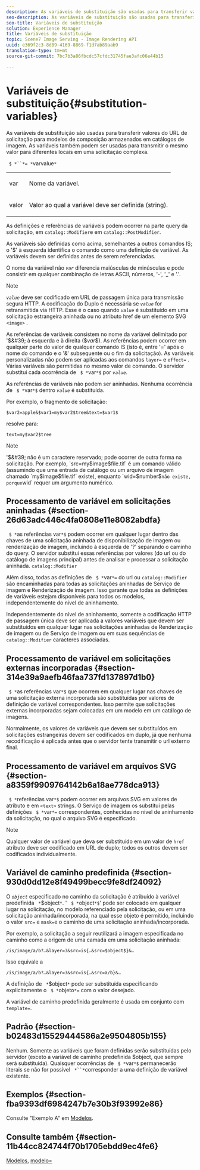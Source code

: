 ```yaml
---
description: As variáveis de substituição são usadas para transferir valores do URL de solicitação para modelos de composição armazenados em catálogos de imagem. As variáveis também podem ser usadas para transmitir o mesmo valor para diferentes locais em uma solicitação complexa.
seo-description: As variáveis de substituição são usadas para transferir valores do URL de solicitação para modelos de composição armazenados em catálogos de imagem. As variáveis também podem ser usadas para transmitir o mesmo valor para diferentes locais em uma solicitação complexa.
seo-title: Variáveis de substituição
solution: Experience Manager
title: Variáveis de substituição
topic: Scene7 Image Serving - Image Rendering API
uuid: e369f2c3-8d89-4169-8869-f1d7ab89aab9
translation-type: tm+mt
source-git-commit: 7bc7b3a86fbcdc57cfdc31745fae3afc06e44b15

---
```



# Variáveis de substituição{#substitution-variables}

As variáveis de substituição são usadas para transferir valores do URL de solicitação para modelos de composição armazenados em catálogos de imagem. As variáveis também podem ser usadas para transmitir o mesmo valor para diferentes locais em uma solicitação complexa.

` $ *``*= *`varvalue`*`

<table id="simpletable_EFEC66C23CE949EFACDC415A954DF323"> 
 <tr class="strow"> 
  <td class="stentry"> <p> <span class="codeph"> <span class="varname"> var </span></span> </p> </td> 
  <td class="stentry"> <p>Nome da variável. </p> </td> 
 </tr> 
 <tr class="strow"> 
  <td class="stentry"> <p> <span class="codeph"> <span class="varname"> valor </span></span> </p> </td> 
  <td class="stentry"> <p>Valor ao qual a variável deve ser definida (string). </p> </td> 
 </tr> 
</table>

As definições e referências de variáveis podem ocorrer na parte query da solicitação, em `catalog::Modifier`e em `catalog::PostModifier`.

As variáveis são definidas como acima, semelhantes a outros comandos IS; o &#39;$&#39; à esquerda identifica o comando como uma definição de variável. As variáveis devem ser definidas antes de serem referenciadas.

O nome da variável não *`var`* diferencia maiúsculas de minúsculas e pode consistir em qualquer combinação de letras ASCII, números, &#39;-&#39;, &#39;_&#39; e &#39;.&#39;.

>[!NOTE]
>
>*`value`* deve ser codificado em URL de passagem única para transmissão segura HTTP. A codificação do Duplo é necessária se *`value`* for retransmitida via HTTP. Esse é o caso quando *`value`* é substituído em uma solicitação estrangeira aninhada ou no atributo href de um elemento SVG `<image>` .

As referências de variáveis consistem no nome da variável delimitado por &#39;$&#39; à esquerda e à direita ($*var*$). As referências podem ocorrer em qualquer parte do valor de qualquer comando IS (isto é, entre &#39;=&#39; após o nome do comando e o &#39;&amp;&#39; subsequente ou o fim da solicitação). As variáveis personalizadas não podem ser aplicadas aos comandos `layer=` e `effect=` . Várias variáveis são permitidas no mesmo valor de comando. O servidor substitui cada ocorrência de ` $ *`var`*$` por *`value`*.

As referências de variáveis não podem ser aninhadas. Nenhuma ocorrência de ` $ *`var`*$` dentro *`value`* é substituída.

Por exemplo, o fragmento de solicitação:

`$var2=apple&$var1=my$var2$tree&text=$var1$`

resolve para:

`text=my$var2$tree`

>[!NOTE]
>
>&#39;$&#39; não é um caractere reservado; pode ocorrer de outra forma na solicitação. Por exemplo, `src=my$image$file.tif` é um comando válido (assumindo que uma entrada de catálogo ou um arquivo de imagem chamado `my$image$file.tif` existe), enquanto `wid=$number$` não existe, porque `wid` requer um argumento numérico.

## Processamento de variável em solicitações aninhadas {#section-26d63adc446c4fa0808e11e8082abdfa}

` $ *`as referências var`*$` podem ocorrer em qualquer lugar dentro das chaves de uma solicitação aninhada de disponibilização de imagem ou renderização de imagem, incluindo à esquerda de &#39;?&#39; separando o caminho do query. O servidor substitui essas referências por valores (do url ou do catálogo de imagens principal) antes de analisar e processar a solicitação aninhada. `catalog::Modifier`

Além disso, todas as definições de ` $ *`var`*=` do url ou `catalog::Modifier` são encaminhadas para todas as solicitações aninhadas de Serviço de imagem e Renderização de imagem. Isso garante que todas as definições de variáveis estejam disponíveis para todos os modelos, independentemente do nível de aninhamento.

Independentemente do nível de aninhamento, somente a codificação HTTP de passagem única deve ser aplicada a valores variáveis que devem ser substituídos em qualquer lugar nas solicitações aninhadas de Renderização de imagem ou de Serviço de imagem ou em suas sequências de `catalog::Modifier` caracteres associadas.

## Processamento de variável em solicitações externas incorporadas {#section-314e39a9aefb46faa737fd137897d1b0}

` $ *`as referências var`*$` que ocorrem em qualquer lugar nas chaves de uma solicitação externa incorporada são substituídas por valores de definição de variável correspondentes. Isso permite que solicitações externas incorporadas sejam colocadas em um modelo em um catálogo de imagens.

Normalmente, os valores de variáveis que devem ser substituídos em solicitações estrangeiras devem ser codificados em duplo, já que nenhuma recodificação é aplicada antes que o servidor tente transmitir o url externo final.

## Processamento de variável em arquivos SVG {#section-a8359f9909764142b6a18ae778dca913}

` $ *`referências var`*$` podem ocorrer em arquivos SVG em valores de atributo e em `<text>` strings. O Serviço de imagem os substitui pelas definições ` $ *`var`*=` correspondentes, conhecidas no nível de aninhamento da solicitação, no qual o arquivo SVG é especificado.

>[!NOTE]
>
>Qualquer valor de variável que deva ser substituído em um valor de `href` atributo deve ser codificado em URL de duplo; todos os outros devem ser codificados individualmente.

## Variável de caminho predefinida {#section-930d0dd12e8f49499becc9fe8df24092}

O *`object`* especificado no caminho da solicitação é atribuído à variável predefinida ` *`$object`*`. &#39; ` $ *`object`*$`&#39; pode ser colocado em qualquer lugar na solicitação, no modelo referenciado pela solicitação, ou em uma solicitação aninhada/incorporada, na qual esse objeto é permitido, incluindo o valor `src=` e `mask=`e o caminho de uma solicitação aninhada/incorporada.

Por exemplo, a solicitação a seguir reutilizará a imagem especificada no caminho como a origem de uma camada em uma solicitação aninhada:

`/is/image/a/b?…&layer=3&src=is{…&src=$object$}&…`

Isso equivale a

`/is/image/a/b?…&layer=3&src=is{…&src=a/b}&…`

A definição de ` *`$object`*` pode ser substituída especificando explicitamente o ` $ *`objeto`*=` com o valor desejado.

A variável de caminho predefinida geralmente é usada em conjunto com `template=`.

## Padrão {#section-b02483d15529444586a2e9504805b155}

Nenhum. Somente as variáveis que foram definidas serão substituídas pelo servidor (exceto a variável de caminho predefinida $object, que sempre será substituída). Quaisquer ocorrências de ` $ *`var`*$` permanecerão literais se não for possível ` *``*`corresponder a uma definição de variável existente.

## Exemplos {#section-fba9393df6984247b7e30b3f93992e86}

Consulte &quot;Exemplo A&quot; em [Modelos](../../../../../is-api/http-ref/image-serving-api-ref/c-http-protocol-reference/c-templates/c-templates.md#concept-3cd2d2adae0e41b2979b9640244d4d3e).

## Consulte também {#section-11b44cc824744f70b1705ebdd9ec4fe6}

[Modelos](../../../../../is-api/http-ref/image-serving-api-ref/c-http-protocol-reference/c-templates/c-templates.md#concept-3cd2d2adae0e41b2979b9640244d4d3e), [modelo=](../../../../../is-api/http-ref/image-serving-api-ref/c-http-protocol-reference/c-command-reference/r-template.md#reference-3beccaa462a64bf0ba867e5c8fd0bd14)
